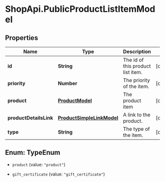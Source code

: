 # ShopApi.PublicProductListItemModel

## Properties
Name | Type | Description | Notes
------------ | ------------- | ------------- | -------------
**id** | **String** | The id of this product list item. | [optional] 
**priority** | **Number** | The priority of the item. | [optional] 
**product** | [**ProductModel**](ProductModel.md) | The product item | [optional] 
**productDetailsLink** | [**ProductSimpleLinkModel**](ProductSimpleLinkModel.md) | A link to the product. | [optional] 
**type** | **String** | The type of the item. | [optional] 


<a name="TypeEnum"></a>
## Enum: TypeEnum


* `product` (value: `"product"`)

* `gift_certificate` (value: `"gift_certificate"`)




